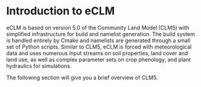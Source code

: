 # Introduction to eCLM

eCLM is based on version 5.0 of the Community Land Model (CLM5) with simplified infrastructure for build and namelist generation. The build system is handled entirely by Cmake and namelists are generated through a small set of Python scripts. Similar to CLM5, eCLM is forced with meteorological data and uses numerous input streams on soil properties, land cover and land use, as well as complex parameter sets on crop phenology, and plant hydraulics for simulations.

The following section will give you a brief overview of CLM5.